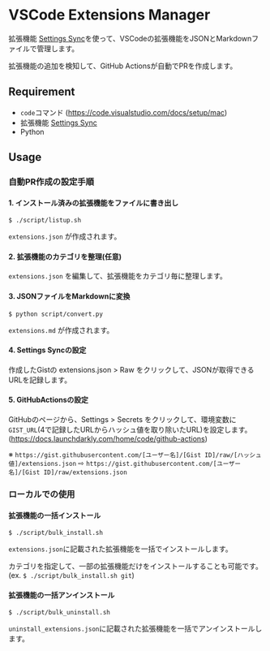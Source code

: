 # VSCode Extensions Manager

拡張機能 [Settings Sync](https://marketplace.visualstudio.com/items?itemName=Shan.code-settings-sync)を使って、VSCodeの拡張機能をJSONとMarkdownファイルで管理します。

拡張機能の追加を検知して、GitHub Actionsが自動でPRを作成します。

## Requirement
- `code`コマンド (https://code.visualstudio.com/docs/setup/mac)  
- 拡張機能 [Settings Sync](https://marketplace.visualstudio.com/items?itemName=Shan.code-settings-sync)
- Python 

## Usage

### 自動PR作成の設定手順

#### 1. インストール済みの拡張機能をファイルに書き出し
```
$ ./script/listup.sh
```
`extensions.json` が作成されます。

#### 2. 拡張機能のカテゴリを整理(任意)

`extensions.json` を編集して、拡張機能をカテゴリ毎に整理します。

#### 3. JSONファイルをMarkdownに変換
```
$ python script/convert.py
```
`extensions.md` が作成されます。

#### 4. Settings Syncの設定
作成したGistの extensions.json > Raw をクリックして、JSONが取得できるURLを記録します。

#### 5. GitHubActionsの設定

GitHubのページから、Settings > Secrets をクリックして、環境変数に`GIST_URL`(4で記録したURLからハッシュ値を取り除いたURL)を設定します。
(https://docs.launchdarkly.com/home/code/github-actions)

※ `https://gist.githubusercontent.com/[ユーザー名]/[Gist ID]/raw/[ハッシュ値]/extensions.json` 
⇨ `https://gist.githubusercontent.com/[ユーザー名]/[Gist ID]/raw/extensions.json` 

### ローカルでの使用

#### 拡張機能の一括インストール

```
$ ./script/bulk_install.sh
```
`extensions.json`に記載された拡張機能を一括でインストールします。

カテゴリを指定して、一部の拡張機能だけをインストールすることも可能です。(ex. `$ ./script/bulk_install.sh git`)

#### 拡張機能の一括アンインストール

```
$ ./script/bulk_uninstall.sh
```

`uninstall_extensions.json`に記載された拡張機能を一括でアンインストールします。
